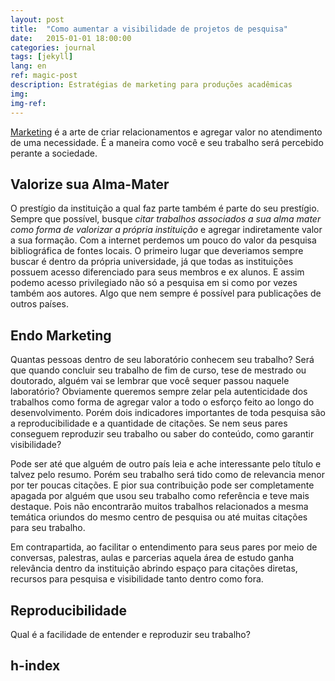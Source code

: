 ```yaml
---
layout: post
title:  "Como aumentar a visibilidade de projetos de pesquisa"
date:   2015-01-01 18:00:00
categories: journal
tags: [jekyll]
lang: en
ref: magic-post
description: Estratégias de marketing para produções acadêmicas
img:
img-ref:
---
```


[Marketing](https://en.wikipedia.org/wiki/Marketing) é a arte de criar relacionamentos e agregar valor no atendimento de uma necessidade. É a maneira como você e seu trabalho será percebido perante a sociedade.

## Valorize sua Alma-Mater

O prestígio da instituição a qual faz parte também é parte do seu prestígio. Sempre que possível, busque *citar trabalhos associados a sua alma mater como forma de valorizar a própria instituição* e agregar indiretamente valor a sua formação. Com a internet perdemos um pouco do valor da pesquisa bibliográfica de fontes locais. O primeiro lugar que deveriamos sempre buscar é dentro da própria universidade, já que todas as instituições possuem acesso diferenciado para seus membros e ex alunos. E assim podemo acesso privilegiado não só a pesquisa em si como por vezes também aos autores. Algo que nem sempre é possível para publicações de outros países.

## Endo Marketing

Quantas pessoas dentro de seu laboratório conhecem seu trabalho? Será que quando concluir seu trabalho de fim de curso, tese de mestrado ou doutorado, alguém vai se lembrar que você sequer passou naquele laboratório? Obviamente queremos sempre zelar pela autenticidade dos trabalhos como forma de agregar valor a todo o esforço feito ao longo do desenvolvimento. Porém dois indicadores importantes de toda pesquisa são a reproducibilidade e a quantidade de citações. Se nem seus pares conseguem reproduzir seu trabalho ou saber do conteúdo, como garantir visibilidade?

Pode ser até que alguém de outro país leia e ache interessante pelo título e talvez pelo resumo. Porém seu trabalho será tido como de relevancia menor por ter poucas citações. E pior sua contribuição pode ser completamente apagada por alguém que usou seu trabalho como referência e teve mais destaque. Pois não encontrarão muitos trabalhos relacionados a mesma temática oriundos do mesmo centro de pesquisa ou até muitas citações para seu trabalho.

Em contrapartida, ao facilitar o entendimento para seus pares por meio de conversas, palestras, aulas e parcerias aquela área de estudo ganha relevância dentro da instituição abrindo espaço para citações diretas, recursos para pesquisa e visibilidade tanto dentro como fora.

## Reproducibilidade

Qual é a facilidade de entender e reproduzir seu trabalho?

## h-index
